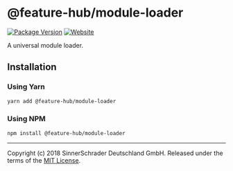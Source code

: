 # @feature-hub/module-loader

[![Package Version][package-badge]][package-npm]
[![Website][website-badge]][website]

A universal module loader.

## Installation

### Using Yarn

```sh
yarn add @feature-hub/module-loader
```

### Using NPM

```sh
npm install @feature-hub/module-loader
```

---

Copyright (c) 2018 SinnerSchrader Deutschland GmbH. Released under the terms of
the [MIT License][license].

[license]: https://github.com/sinnerschrader/feature-hub/blob/master/LICENSE
[package-badge]: https://img.shields.io/npm/v/@feature-hub/module-loader.svg
[package-npm]: https://www.npmjs.com/package/@feature-hub/module-loader
[website]: https://feature-hub.netlify.com/
[website-badge]:
  https://img.shields.io/badge/website-Feature%20Hub-%234502da.svg
